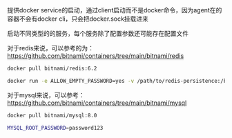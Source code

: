 提供docker service的启动，通过client启动而不是docker命令，因为agent在的容器不会有docker cli，只会把docker.sock挂载进来

启动不同类型的的服务，每个服务除了配置参数还可能存在配置文件

对于redis来说，可以参考的为：https://github.com/bitnami/containers/tree/main/bitnami/redis

```bash
docker pull bitnami/redis:6.2

docker run -e ALLOW_EMPTY_PASSWORD=yes -v /path/to/redis-persistence:/bitnami/redis/data bitnami/redis:latest
```

对于mysql来说，可以参考：https://github.com/bitnami/containers/tree/main/bitnami/mysql

```bash
docker pull bitnami/mysql:8.0

MYSQL_ROOT_PASSWORD=password123
```
